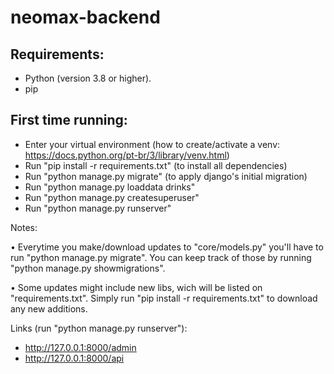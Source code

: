 # neomax-backend

## Requirements:

- Python (version 3.8 or higher).
- pip

## First time running:

- Enter your virtual environment (how to create/activate a venv: https://docs.python.org/pt-br/3/library/venv.html)
- Run "pip install -r requirements.txt" (to install all dependencies)
- Run "python manage.py migrate" (to apply django's initial migration)
- Run "python manage.py loaddata drinks"
- Run "python manage.py createsuperuser"
- Run "python manage.py runserver"

Notes:

• Everytime you make/download updates to "core/models.py" you'll have to run "python manage.py migrate". You can keep track of those by running "python manage.py showmigrations".

• Some updates might include new libs, wich will be listed on "requirements.txt". Simply run "pip install -r requirements.txt" to download any new additions.

Links (run "python manage.py runserver"):

- http://127.0.0.1:8000/admin
- http://127.0.0.1:8000/api